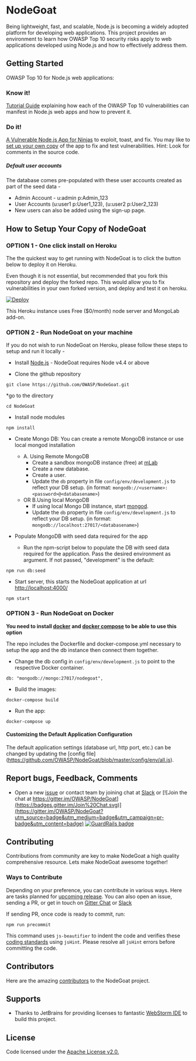 # NodeGoat

Being lightweight, fast, and scalable, Node.js is becoming a widely adopted platform for developing web applications. This project provides an environment to learn how OWASP Top 10 security risks apply to web applications developed using Node.js and how to effectively address them.

## Getting Started
OWASP Top 10 for Node.js web applications:

### Know it!
[Tutorial Guide](http://nodegoat.herokuapp.com/tutorial) explaining how each of the OWASP Top 10 vulnerabilities can manifest in Node.js web apps and how to prevent it.

### Do it!
[A Vulnerable Node.js App for Ninjas](http://nodegoat.herokuapp.com/) to exploit, toast, and fix. You may like to [set up your own copy](#how-to-setup-your-copy-of-nodegoat) of the app to fix and test vulnerabilities. Hint: Look for comments in the source code.
##### Default user accounts
The database comes pre-populated with these user accounts created as part of the seed data -
* Admin Account - u:admin p:Admin_123
* User Accounts (u:user1 p:User1_123), (u:user2 p:User2_123)
* New users can also be added using the sign-up page.

## How to Setup Your Copy of NodeGoat

### OPTION 1 - One click install on Heroku
The the quickest way to get running with NodeGoat is to click the button below to deploy it on Heroku.

Even though it is not essential, but recommended that you fork this repository and deploy the forked repo.
This would allow you to fix vulnerabilities in your own forked version, and deploy and test it on heroku.

[![Deploy](https://www.herokucdn.com/deploy/button.png)](https://heroku.com/deploy)

This Heroku instance uses Free ($0/month) node server and MongoLab add-on.

### OPTION 2 - Run NodeGoat on your machine

If you do not wish to run NodeGoat on Heroku, please follow these steps to setup and run it locally -
* Install [Node.js](http://nodejs.org/) - NodeGoat requires Node v4.4 or above

* Clone the github repository
```
git clone https://github.com/OWASP/NodeGoat.git
```

*go to the directory
```
cd NodeGoat
```

* Install node modules
```
npm install
```

* Create Mongo DB:
    You can create a remote MongoDB instance or use local mongod installation
    * A. Using Remote MongoDB
        * Create a sandbox mongoDB instance (free) at [mLab](https://mlab.com/plans/pricing/#plan-sandbox)
        * Create a new database.
        * Create a user.
        * Update the `db` property in file `config/env/development.js` to reflect your DB setup. (in format: `mongodb://<username>:<password>@<databasename>`)
    * OR B.Using local MongoDB
        * If using local Mongo DB instance, start [mongod](http://docs.mongodb.org/manual/reference/program/mongod/#bin.mongod).
        * Update the `db` property in file `config/env/development.js` to reflect your DB setup. (in format: `mongodb://localhost:27017/<databasename>`)

* Populate MongoDB with seed data required for the app
    * Run the npm-script below to populate the DB with seed data required for the application. Pass the desired environment as argument. If not passed, "development" is the default:
```
npm run db:seed
```
* Start server, this starts the NodeGoat application at url [http://localhost:4000/](http://localhost:4000/)
```
npm start
```

### OPTION 3 - Run NodeGoat on Docker

**You need to install [docker](https://docs.docker.com/installation/) and [docker compose](https://docs.docker.com/compose/install/) to be able to use this option**

The repo includes the Dockerfile and docker-compose.yml necessary to setup the app and the db instance then connect them together.

* Change the db config in `config/env/development.js` to point to the respective Docker container.
```
db: "mongodb://mongo:27017/nodegoat",
```
* Build the images:
```
docker-compose build
```
* Run the app:
```
docker-compose up
```


#### Customizing the Default Application Configuration
The default application settings (database url, http port, etc.) can be changed by updating the [config file] (https://github.com/OWASP/NodeGoat/blob/master/config/env/all.js).

## Report bugs, Feedback, Comments
*  Open a new [issue](https://github.com/OWASP/NodeGoat/issues) or contact team by joining chat at [Slack](https://owasp.slack.com/messages/project-nodegoat/) or [![Join the chat at https://gitter.im/OWASP/NodeGoat](https://badges.gitter.im/Join%20Chat.svg)](https://gitter.im/OWASP/NodeGoat?utm_source=badge&utm_medium=badge&utm_campaign=pr-badge&utm_content=badge) [![GuardRails badge](https://badges.production.guardrails.io/erwinasriyar/testguardrails.svg)](https://www.guardrails.io)

## Contributing
Contributions from community are key to make NodeGoat a high quality comprehensive resource. Lets make NodeGoat awesome together!

### Ways to Contribute
Depending on your preference, you can contribute in various ways. Here are tasks planned for [upcoming release](https://github.com/OWASP/NodeGoat/milestones).
You can also open an issue, sending a PR, or get in touch on [Gitter Chat](https://gitter.im/OWASP/NodeGoat) or [Slack](https://owasp.slack.com/messages/project-nodegoat/)

If sending PR, once code is ready to commit, run:
```
npm run precommit
```
This command uses `js-beautifier` to indent the code and verifies these [coding standards](https://github.com/OWASP/NodeGoat/blob/master/.jshintrc) using `jsHint`. Please resolve all `jsHint` errors before committing the code.

## Contributors
Here are the amazing [contributors](https://github.com/OWASP/NodeGoat/graphs/contributors) to the NodeGoat project.

## Supports
- Thanks to JetBrains for providing licenses to fantastic [WebStorm IDE](https://www.jetbrains.com/webstorm/) to build this project.

## License
Code licensed under the [Apache License v2.0.](http://www.apache.org/licenses/LICENSE-2.0)
